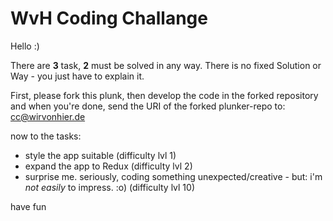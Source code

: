 # WvH Coding Challange

Hello :)

There are **3** task, **2** must be solved in any way. 
There is no fixed Solution or Way - you just have to explain it.

First, please fork this plunk, then develop the code in the forked repository 
and when you're done, send the URI of the forked plunker-repo to: cc@wirvonhier.de

now to the tasks:
 * style the app suitable (difficulty lvl 1)
 * expand the app to Redux (difficulty lvl 2)
 * surprise me. seriously, coding something unexpected/creative - but: i'm _not easily_ to impress. :o) (difficulty lvl 10)

have fun